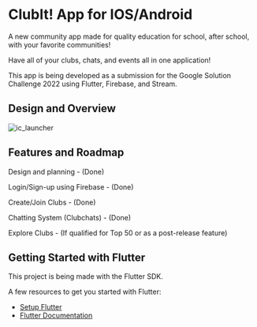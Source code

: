 # ClubIt! App for IOS/Android
 
A new community app made for quality education for school, after school, with your favorite communities!

Have all of your clubs, chats, and events all in one application!

This app is being developed as a submission for the Google Solution Challenge 2022 using Flutter, Firebase, and Stream.

## Design and Overview

![ic_launcher](https://user-images.githubusercontent.com/90495366/155856225-57277156-dd71-4018-8440-02fc7f4b104f.png)

## Features and Roadmap

Design and planning - (Done)

Login/Sign-up using Firebase - (Done)

Create/Join Clubs - (Done)

Chatting System (Clubchats) - (Done)

Explore Clubs - (If qualified for Top 50 or as a post-release feature)

## Getting Started with Flutter

This project is being made with the Flutter SDK.

A few resources to get you started with Flutter:

- [Setup Flutter](https://docs.flutter.dev/get-started)
- [Flutter Documentation](https://docs.flutter.dev/)